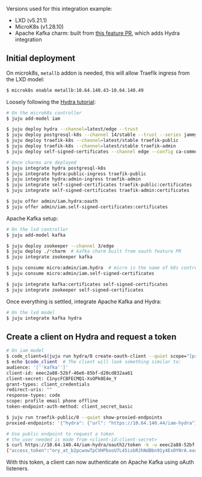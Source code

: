 Versions used for this integration example:

- LXD (v5.21.1)
- MicroK8s (v1.28.10)
- Apache Kafka charm: built from [this feature PR](https://github.com/canonical/kafka-operator/pull/168), which adds Hydra integration

## Initial deployment

On microk8s, `metallb` addon is needed, this will allow Traefik ingress from the LXD model:

```bash
$ microk8s enable metallb:10.64.140.43-10.64.140.49
```

Loosely following the [Hydra tutorial](https://discourse.charmhub.io/t/topic/14087):

```bash
# On the microk8s controller
$ juju add-model iam

$ juju deploy hydra --channel=latest/edge --trust
$ juju deploy postgresql-k8s --channel 14/stable --trust --series jammy
$ juju deploy traefik-k8s --channel=latest/stable traefik-public
$ juju deploy traefik-k8s --channel=latest/stable traefik-admin
$ juju deploy self-signed-certificates --channel edge --config ca-common-name=test

# Once charms are deployed
$ juju integrate hydra postgresql-k8s
$ juju integrate hydra:public-ingress traefik-public
$ juju integrate hydra:admin-ingress traefik-admin
$ juju integrate self-signed-certificates traefik-public:certificates
$ juju integrate self-signed-certificates traefik-admin:certificates

$ juju offer admin/iam.hydra:oauth
$ juju offer admin/iam.self-signed-certificates:certificates
```

Apache Kafka setup:

```bash
# On the lxd controller
$ juju add-model kafka

$ juju deploy zookeeper --channel 3/edge
$ juju deploy ./*charm  # kafka charm built from oauth feature PR
$ juju integrate zookeeper kafka

$ juju consume micro:admin/iam.hydra  # micro is the name of k8s controller
$ juju consume micro:admin/iam.self-signed-certificates

$ juju integrate kafka:certificates self-signed-certificates
$ juju integrate zookeeper self-signed-certificates
```

Once everything is settled, integrate Apache Kafka and Hydra:

```bash
# On the lxd model
$ juju integrate kafka hydra
```

## Create a client on Hydra and request a token

```bash
# On iam model
$ code_client=$(juju run hydra/0 create-oauth-client --quiet scope="[profile,email,phone,offline]" grant-types="[client_credentials]" audience="[kafka]")
$ echo $code_client  # The client will look something similar to:
audience: '[''kafka'']' 
client-id: eeec2a88-52bf-46e6-85bf-d20cd832aa61 
client-secret: C1nycFCBFECMQ1-XsOPk0E4e_Y
grant-types: client_credentials
redirect-uris: ""
response-types: code
scope: profile email phone offline
token-endpoint-auth-method: client_secret_basic

$ juju run traefik-public/0 --quiet show-proxied-endpoints
proxied-endpoints: '{"hydra": {"url": "https://10.64.140.44/iam-hydra"}}' 

# Use public endpoint to request a token
# the user needed is made from <client-id:client-secret>
$ curl https://10.64.140.44/iam-hydra/oauth2/token -k -u eeec2a88-52bf-46e6-85bf-d20cd832aa61:C1nycFCBFECMQ1-XsOPk0E4e_Y -d "scope=profile" -d "grant_type=client_credentials" -d "audience=kafka" -s
{"access_token":"ory_at_b2pcwnwTpCVHPbxoU7L45isbRJhNdBbn91y4Ex0YNrA.easwGEfsTJ7VnNfER2svIMHwen5ZzNXaVZm8i7QdLLg","expires_in":3599,"scope":"profile","token_type":"bearer"}
```

With this token, a client can now authenticate on Apache Kafka using oAuth listeners.